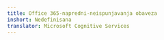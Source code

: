```yaml
---
title: Office 365-napredni-neispunjavanja obaveza
inshort: Nedefinisana
translator: Microsoft Cognitive Services
---
```




